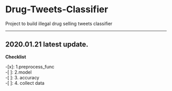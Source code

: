 # Drug-Tweets-Classifier
Project to build illegal drug selling tweets classifier

---
## 2020.01.21 latest update.

**Checklist**

-[x]: 1.preprocess_func  
-[ ]: 2.model  
-[ ]: 3. accuracy  
-[ ]: 4. collect data  